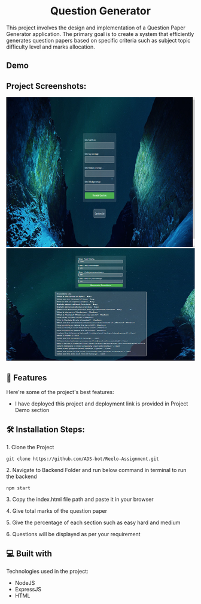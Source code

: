 <h1 align="center" id="title">Question Generator</h1>

<p id="description">This project involves the design and implementation of a Question Paper Generator application. The primary goal is to create a system that efficiently generates question papers based on specific criteria such as subject topic difficulty level and marks allocation.</p>

<h2>Demo</h2>
<h2>Project Screenshots:</h2>

<p align="center">
<img src="Frontend/assets/images/s1.png" alt="s1" width="700" height="400">
<img src="Frontend/assets/images/s2.png" alt="s2" width="600" height="300">
</p>
  
<h2>🧐 Features</h2>

Here're some of the project's best features:

*   I have deployed this project and deployment link is provided in Project Demo section

<h2>🛠️ Installation Steps:</h2>

<p>1. Clone the Project</p>

```
git clone https://github.com/ADS-bot/Reelo-Assignment.git
```

<p>2. Navigate to Backend Folder and run below command in terminal to run the backend</p>

```
npm start
```

<p>3. Copy the index.html file path and paste it in your browser</p>

<p>4. Give total marks of the question paper</p>

<p>5. Give the percentage of each section such as easy hard and medium</p>

<p>6. Questions will be displayed as per your requirement</p>

  
  
<h2>💻 Built with</h2>

Technologies used in the project:

*   NodeJS
*   ExpressJS
*   HTML

